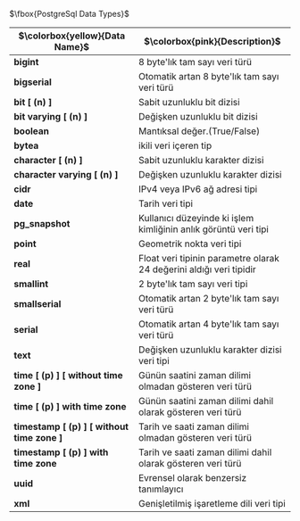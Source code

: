  $\fbox{PostgreSql Data Types}$

| $\colorbox{yellow}{Data Name}$ | $\colorbox{pink}{Description}$ |     
| ------------- | ------------- |
| **bigint** | 8 byte'lık tam sayı veri türü |
| **bigserial** | Otomatik artan 8 byte'lık tam sayı veri türü |                                            
| **bit [ (n) ]** | Sabit uzunluklu bit dizisi |
| **bit varying [ (n) ]** | Değişken uzunluklu bit dizisi |
| **boolean** | Mantıksal değer.(True/False) | 
| **bytea** | ikili veri içeren tip | 
| **character [ (n) ]** | Sabit uzunluklu karakter dizisi |
| **character varying [ (n) ]** | Değişken uzunluklu karakter dizisi |
| **cidr** | IPv4 veya IPv6 ağ adresi tipi |
| **date** | Tarih veri tipi |
| **pg_snapshot** | Kullanıcı düzeyinde ki işlem kimliğinin anlık görüntü veri tipi |
| **point** | Geometrik nokta veri tipi |
| **real** | Float veri tipinin parametre olarak 24 değerini aldığı veri tipidir |
| **smallint** | 2 byte'lık tam sayı veri tipi |
| **smallserial** | Otomatik artan 2 byte'lık tam sayı veri türü |
| **serial** | Otomatik artan 4 byte'lık tam sayı veri türü |
| **text**| Değişken uzunluklu karakter dizisi veri tipi |
| **time [ (p) ] [ without time zone ]** | Günün saatini zaman dilimi olmadan gösteren veri türü |
| **time [ (p) ] with time zone** | Günün saatini zaman dilimi dahil olarak gösteren veri türü |
| **timestamp [ (p) ] [ without time zone ]** | Tarih ve saati zaman dilimi olmadan gösteren veri türü |
| **timestamp [ (p) ] with time zone** | Tarih ve saati zaman dilimi dahil olarak gösteren veri türü |
| **uuid** | Evrensel olarak benzersiz tanımlayıcı |
| **xml** | Genişletilmiş işaretleme dili veri tipi |




 



